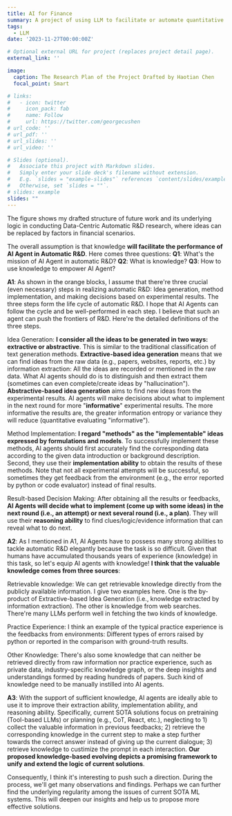 ```yaml
---
title: AI for Finance
summary: A project of using LLM to facilitate or automate quantitative finance. The project's research value is to automate the whole research and development (R&D) cycle. I'm responsible for empowering LLM to automatically implement various factors in engineering, and I also design the overall research plan and conduct the ground-breaking research. Details are shown in the hyperlink of the project's name. 
tags:
  - LLM
date: '2023-11-27T00:00:00Z'

# Optional external URL for project (replaces project detail page).
external_link: ''

image:
  caption: The Research Plan of the Project Drafted by Haotian Chen
  focal_point: Smart

# links:
#   - icon: twitter
#     icon_pack: fab
#     name: Follow
#     url: https://twitter.com/georgecushen
# url_code: ''
# url_pdf: ''
# url_slides: ''
# url_video: ''

# Slides (optional).
#   Associate this project with Markdown slides.
#   Simply enter your slide deck's filename without extension.
#   E.g. `slides = "example-slides"` references `content/slides/example-slides.md`.
#   Otherwise, set `slides = ""`.
# slides: example
slides: ""
---
```


The figure shows my drafted structure of future work and its underlying logic in conducting Data-Centric Automatic R&D research, where ideas can be replaced by factors in financial scenarios.

The overall assumption is that knowledge **will facilitate the performance of AI Agent in Automatic R&D**.
Here comes three questions: 
**Q1**: What's the mission of AI Agent in automatic R&D?
**Q2**: What is knowledge? 
**Q3**: How to use knowledge to empower AI Agent?


**A1**: As shown in the orange blocks, I assume that there're three crucial (even necessary) steps in realizing automatic R&D: Idea generation, method implementation, and making decisions based on experimental results. The three steps form the life cycle of automatic R&D. I hope that AI Agents can follow the cycle and be well-performed in each step. I believe that such an agent can push the frontiers of R&D. Here're the detailed definitions of the three steps.

Idea Generation: **I consider all the ideas to be generated in two ways: extractive or abstractive**. This is similar to the traditional classification of text generation methods. **Extractive-based idea generation** means that we can find ideas from the raw data (e.g., papers, websites, reports, etc.) by information extraction: All the ideas are recorded or mentioned in the raw data. What AI agents should do is to distinguish and then extract them (sometimes can even complete/create ideas by "hallucination"). **Abstractive-based idea generation** aims to find new ideas from the experimental results. AI agents will make decisions about what to implement in the next round for more "**informative**" experimental results. The more informative the results are, the greater information entropy or variance they will reduce (quantitative evaluating "informative"). 

Method Implementation: **I regard "methods" as the "implementable" ideas expressed by formulations and models**. To successfully implement these methods, AI agents should first accurately find the corresponding data according to the given data introduction or background description. Second, they use their **implementation ability** to obtain the results of these methods. Note that not all experimental attempts will be successful, so sometimes they get feedback from the environment (e.g., the error reported by python or code evaluator) instead of final results.

Result-based Decision Making: After obtaining all the results or feedbacks, **AI Agents will decide what to implement (come up with some ideas) in the next round (i.e., an attempt) or next several round (i.e., a plan)**. They will use their **reasoning ability** to find clues/logic/evidence information that can reveal what to do next. 

**A2**: As I mentioned in A1, AI Agents have to possess many strong abilities to tackle automatic R&D elegantly because the task is so difficult. Given that humans have accumulated thousands years of experience (knowledge) in this task, so let's equip AI agents with knowledge! **I think that the valuable knowledge comes from three sources**:

Retrievable knowledge: We can get retrievable knowledge directly from the publicly available information. I give two examples here. One is the by-product of Extractive-based Idea Generation (i.e., knowledge extracted by information extraction). The other is knowledge from web searches. There're many LLMs perform well in fetching the two kinds of knowledge. 

Practice Experience: I think an example of the typical practice experience is the feedbacks from environments: Different types of errors raised by python or reported in the comparison with ground-truth results. 

Other Knowledge: There's also some knowledge that can neither be retrieved directly from raw information nor practice experience, such as private data, industry-specific knowledge graph, or the deep insights and understandings formed by reading hundreds of papers. Such kind of knowledge need to be manually instilled into AI agents. 

**A3**: With the support of sufficient knowledge, AI agents are ideally able to use it to improve their extraction ability, implementation ability, and reasoning ability. Specifically, current SOTA solutions focus on pretraining (Tool-based LLMs) or planning (e.g., CoT, React, etc.), neglecting to 1) collect the valuable information in previous feedbacks; 2) retrieve the corresponding knowledge in the current step to make a step further towards the correct answer instead of giving up the current dialogue; 3) retrieve knowledge to custimize the prompt in each interaction. **Our proposed knowledge-based evolving depicts a promising framework to unify and extend the logic of current solutions**. 


Consequently, I think it's interesting to push such a direction. During the process, we'll get many observations and findings. Perhaps we can further find the underlying regularity among the issues of current SOTA ML systems. This will deepen our insights and help us to propose more effective solutions.


